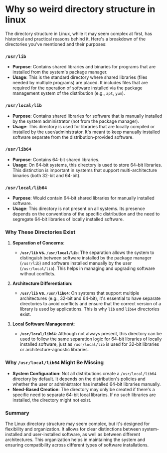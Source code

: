# Why so weird directory structure in linux
The directory structure in Linux, while it may seem complex at first, has historical and practical reasons behind it. Here's a breakdown of the directories you've mentioned and their purposes:

### `/usr/lib`
- **Purpose**: Contains shared libraries and binaries for programs that are installed from the system's package manager.
- **Usage**: This is the standard directory where shared libraries (files needed by multiple programs) are placed. It includes files that are required for the operation of software installed via the package management system of the distribution (e.g., `apt`, `yum`).

### `/usr/local/lib`
- **Purpose**: Contains shared libraries for software that is manually installed by the system administrator (not from the package manager).
- **Usage**: This directory is used for libraries that are locally compiled or installed by the user/administrator. It's meant to keep manually installed software separate from the distribution-provided software.

### `/usr/lib64`
- **Purpose**: Contains 64-bit shared libraries.
- **Usage**: On 64-bit systems, this directory is used to store 64-bit libraries. This distinction is important in systems that support multi-architecture binaries (both 32-bit and 64-bit).

### `/usr/local/lib64`
- **Purpose**: Would contain 64-bit shared libraries for manually installed software.
- **Usage**: This directory is not present on all systems. Its presence depends on the conventions of the specific distribution and the need to segregate 64-bit libraries of locally installed software.

### Why These Directories Exist

1. **Separation of Concerns**: 
   - **`/usr/lib` vs. `/usr/local/lib`**: The separation allows the system to distinguish between software installed by the package manager (`/usr/lib`) and software installed manually by the user (`/usr/local/lib`). This helps in managing and upgrading software without conflicts.
   
2. **Architecture Differentiation**: 
   - **`/usr/lib` vs. `/usr/lib64`**: On systems that support multiple architectures (e.g., 32-bit and 64-bit), it's essential to have separate directories to avoid conflicts and ensure that the correct version of a library is used by applications. This is why `lib` and `lib64` directories exist.

3. **Local Software Management**:
   - **`/usr/local/lib64`**: Although not always present, this directory can be used to follow the same separation logic for 64-bit libraries of locally installed software, just as `/usr/local/lib` is used for 32-bit libraries or architecture-agnostic libraries.

### Why `/usr/local/lib64` Might Be Missing

- **System Configuration**: Not all distributions create a `/usr/local/lib64` directory by default. It depends on the distribution's policies and whether the user or administrator has installed 64-bit libraries manually.
- **Need-Based Creation**: The directory may only be created if there's a specific need to separate 64-bit local libraries. If no such libraries are installed, the directory might not exist.

### Summary

The Linux directory structure may seem complex, but it's designed for flexibility and organization. It allows for clear distinctions between system-installed and user-installed software, as well as between different architectures. This organization helps in maintaining the system and ensuring compatibility across different types of software installations.
